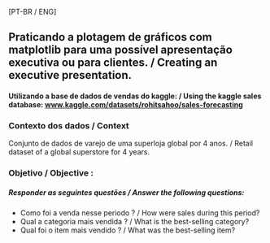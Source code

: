[PT-BR / ENG]
## Praticando a plotagem de gráficos com matplotlib para uma possível apresentação executiva ou para clientes. / Creating an executive presentation.
#### Utilizando a base de dados de vendas do kaggle: / Using the kaggle sales database: www.kaggle.com/datasets/rohitsahoo/sales-forecasting
### Contexto dos dados / Context 
Conjunto de dados de varejo de uma superloja global por 4 anos. / Retail dataset of a global superstore for 4 years.

### Objetivo / Objective :
##### Responder as seguintes questões / Answer the following questions:
- Como foi a venda nesse periodo ? / How were sales during this period?
- Qual a categoria mais vendida ? / What is the best-selling category?
- Qual foi o item mais vendido ? / What was the best-selling item?
